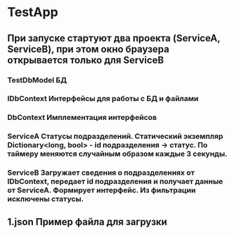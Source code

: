 # TestApp

## При запуске стартуют два проекта (ServiceA, ServiceB), при этом окно браузера открывается только для ServiceB

### TestDbModel     БД
### IDbContext      Интерфейсы для работы с БД и файлами
### DbContext       Имплементация интерфейсов

### ServiceA        Статусы подразделений. Статический экземпляр Dictionary<long, bool> - id подразделения -> статус. По таймеру меняются случайным образом каждые 3 секунды.
### ServiceB        Загружает сведения о подразделениях от IDbContext, передает id подразделения и получает данные от ServiceA. Формирует интерфейс. Из фильтрации исключены статусы.


## 1.json          Пример файла для загрузки
